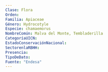 ```yaml
---
Clase: Flora
Orden: 
Familia: Apiaceae
Género: Hydrocotyle
Especie: chamaemorus
NombreComún: Malva del Monte, Tembladerilla
CategoríaUICN: 
EstadoConservaciónNacional: 
SectorenlaRBHH: 
Presencia: 
TipoDeDato: 
Fuente: "Endesa"
---
```

